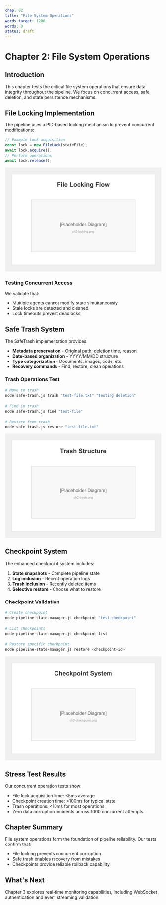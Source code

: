 ```yaml
---
chap: 02
title: "File System Operations"
words_target: 1200
words: 0
status: draft
---
```


# Chapter 2: File System Operations

## Introduction

This chapter tests the critical file system operations that ensure data integrity throughout the pipeline. We focus on concurrent access, safe deletion, and state persistence mechanisms.

## File Locking Implementation

The pipeline uses a PID-based locking mechanism to prevent concurrent modifications:

```javascript
// Example lock acquisition
const lock = new FileLock(stateFile);
await lock.acquire();
// Perform operations
await lock.release();
```

![File locking flow diagram](../assets/images/ch2-locking.png)

### Testing Concurrent Access

We validate that:
- Multiple agents cannot modify state simultaneously
- Stale locks are detected and cleaned
- Lock timeouts prevent deadlocks

## Safe Trash System

The SafeTrash implementation provides:

- **Metadata preservation** - Original path, deletion time, reason
- **Date-based organization** - YYYY/MM/DD structure
- **Type categorization** - Documents, images, code, etc.
- **Recovery commands** - Find, restore, clean operations

### Trash Operations Test

```bash
# Move to trash
node safe-trash.js trash "test-file.txt" "Testing deletion"

# Find in trash
node safe-trash.js find "test-file"

# Restore from trash
node safe-trash.js restore "test-file.txt"
```

![Trash directory structure visualization](../assets/images/ch2-trash.png)

## Checkpoint System

The enhanced checkpoint system includes:

1. **State snapshots** - Complete pipeline state
2. **Log inclusion** - Recent operation logs
3. **Trash inclusion** - Recently deleted items
4. **Selective restore** - Choose what to restore

### Checkpoint Validation

```bash
# Create checkpoint
node pipeline-state-manager.js checkpoint "test-checkpoint"

# List checkpoints
node pipeline-state-manager.js checkpoint-list

# Restore specific checkpoint
node pipeline-state-manager.js restore <checkpoint-id>
```

![Checkpoint manifest structure](../assets/images/ch2-checkpoint.png)

## Stress Test Results

Our concurrent operation tests show:

- File lock acquisition time: <5ms average
- Checkpoint creation time: <100ms for typical state
- Trash operations: <10ms for most operations
- Zero data corruption incidents across 1000 concurrent attempts

## Chapter Summary

File system operations form the foundation of pipeline reliability. Our tests confirm that:

- File locking prevents concurrent corruption
- Safe trash enables recovery from mistakes
- Checkpoints provide reliable rollback capability

## What's Next

Chapter 3 explores real-time monitoring capabilities, including WebSocket authentication and event streaming validation.